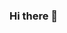 ### Hi there 👋

<!--
**RemalFatima/RemalFatima** is a ✨ _special_ ✨ repository because its `README.md` (this file) appears on your GitHub profile.

Here are some ideas to get you started:

🔭 I’m currently working on: Building a MERN stack e-commerce website for a client.
🌱 I’m currently learning: Advanced React patterns and Redux for state management.
👯 I’m looking to collaborate on: Open source MERN stack projects or any interesting web development projects.
🤔 I’m looking for help with: Improving my server-side Node.js skills and optimizing database queries.
💬 Ask me about: MERN stack development, React, MongoDB, Express, Node.js, or any web development-related topics.
📫 How to reach me: You can reach me via email at remal.fastian@gmail.com or connect with me on LinkedIn https://www.linkedin.com/in/remal-fatima-3b821121b.
😄 Pronouns: She/Her
⚡ Fun fact: I'm a coffee enthusiast and love to try different coffee blends from around the world.
🤔 MongoDB: https://drive.google.com/file/d/1fpe27L0q0cxQrP6MoGdW3V7lm-d3JJyO/view?usp=sharing
